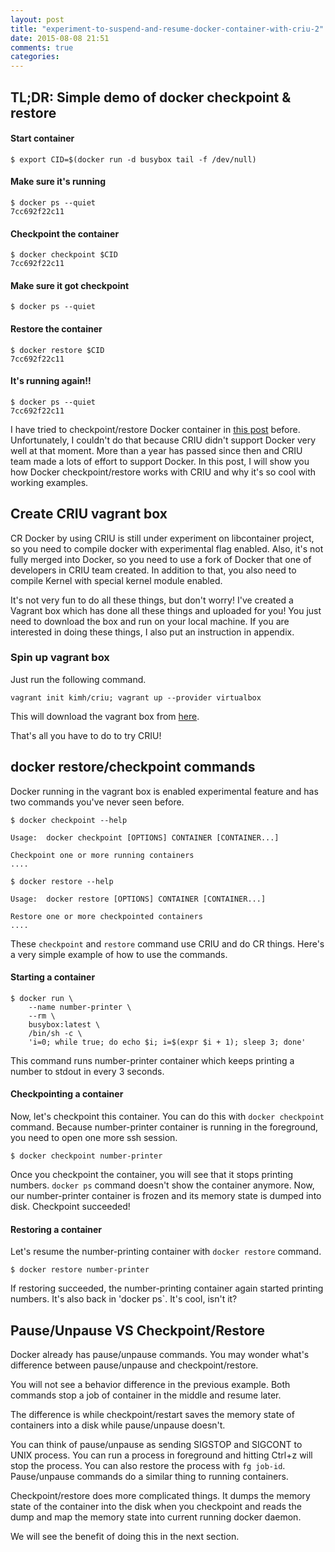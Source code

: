 ```yaml
---
layout: post
title: "experiment-to-suspend-and-resume-docker-container-with-criu-2"
date: 2015-08-08 21:51
comments: true
categories: 
---
```


## TL;DR: Simple demo of docker checkpoint & restore


#### Start container
```
$ export CID=$(docker run -d busybox tail -f /dev/null)
```

#### Make sure it's running
```
$ docker ps --quiet
7cc692f22c11
```

#### Checkpoint the container
```
$ docker checkpoint $CID
7cc692f22c11
```

#### Make sure it got checkpoint
```
$ docker ps --quiet
```

#### Restore the container
```
$ docker restore $CID
7cc692f22c11
```

#### It's running again!!
```
$ docker ps --quiet
7cc692f22c11
```

I have tried to checkpoint/restore Docker container in [this post](http://localhost:4000/blog/en/criu/experiment-to-suspend-and-resume-docker-container-with-criu/) before. Unfortunately, I couldn't do that because CRIU didn't support Docker very well at that moment.
More than a year has passed since then and CRIU team made a lots of effort to support Docker. In this post, I will show you how Docker checkpoint/restore works with CRIU and why it's so cool with working examples.

## Create CRIU vagrant box

CR Docker by using CRIU is still under experiment on libcontainer project, so you need to compile docker with experimental flag enabled. Also, it's not fully merged into Docker, so you need to use a fork of Docker that one of developers in CRIU team created. In addition to that, you also need to compile Kernel with special kernel module enabled.

It's not very fun to do all these things, but don't worry! I've created a Vagrant box which has done all these things and uploaded for you! You just need to download the box and run on your local machine. If you are interested in doing these things, I also put an instruction in appendix.

### Spin up vagrant box
Just run the following command.

```
vagrant init kimh/criu; vagrant up --provider virtualbox
```

This will download the vagrant box from [here](https://atlas.hashicorp.com/kimh/boxes/criu).

That's all you have to do to try CRIU!

## docker restore/checkpoint commands
Docker running in the vagrant box is enabled experimental feature and has two commands you've never seen before.

```
$ docker checkpoint --help

Usage:  docker checkpoint [OPTIONS] CONTAINER [CONTAINER...]

Checkpoint one or more running containers
....
```

```
$ docker restore --help

Usage:  docker restore [OPTIONS] CONTAINER [CONTAINER...]

Restore one or more checkpointed containers
....
```

These `checkpoint` and `restore` command use CRIU and do CR things. Here's a very simple example of how to use the commands.

#### Starting a container

```
$ docker run \
    --name number-printer \
    --rm \
    busybox:latest \
    /bin/sh -c \
    'i=0; while true; do echo $i; i=$(expr $i + 1); sleep 3; done'
```

This command runs number-printer container which keeps printing a number to stdout in every 3 seconds.

#### Checkpointing a container

Now, let's checkpoint this container. You can do this with `docker checkpoint` command. Because number-printer container is running in the foreground, you need to open one more ssh session.

```
$ docker checkpoint number-printer
```

Once you checkpoint the container, you will see that it stops printing numbers. `docker ps` command doesn't show the container anymore. Now, our number-printer container is frozen and its memory state is dumped into disk. Checkpoint succeeded!

#### Restoring a container

Let's resume the number-printing container with `docker restore` command.

```
$ docker restore number-printer
```

If restoring succeeded, the number-printing container again started printing numbers. It's also back in 'docker ps`. It's cool, isn't it?

## Pause/Unpause VS Checkpoint/Restore
Docker already has pause/unpause commands. You may wonder what's difference between pause/unpause and checkpoint/restore.

You will not see a behavior difference in the previous example. Both commands stop a job of container in the middle and resume later.

The difference is while checkpoint/restart saves the memory state of containers into a disk while pause/unpause doesn't.

You can think of pause/unpause as sending SIGSTOP and SIGCONT to UNIX process. You can run a process in foreground and hitting Ctrl+z will stop the process. You can also restore the process with `fg job-id`. Pause/unpause commands do a similar thing to running containers.

Checkpoint/restore does more complicated things. It dumps the memory state of the container into the disk when you checkpoint and reads the dump and map the memory state into current running docker daemon.

We will see the benefit of doing this in the next section.











